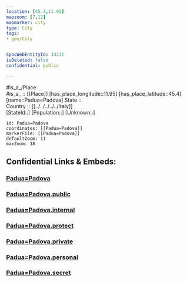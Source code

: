 ```yaml
---
location: [45.4,11.95] 
mapzoom: [7,12] 
mapmarker: city 
type: City
tags:
- geo/City


SpocWebEntityId: 33211
isDeleted: false
confidential: public

---
```

#is_a_/Place  
#is_a_ :: [[Place]] 
[has_place_longitude::11.95] 
[has_place_latitude::45.4] 
[name::Padua=Padova] 
State ::  
Country :: [[../../../../../Italy]]  
[StateId::] 
[Population::] 
[Unknown::] 


```leaflet
id: Padua=Padova
coordinates: [[Padua=Padova]] 
markerFile: [[Padua=Padova]] 
defaultZoom: 11 
maxZoom: 18
```


## Confidential Links & Embeds: 

### [Padua=Padova](/_Standards/Earth/Continent/Europe/Europe~South/Italy/regions~Italy/Veneto/Padova.Province/City/Padua=Padova.md) 

### [Padua=Padova.public](/_public/Earth/Continent/Europe/Europe~South/Italy/regions~Italy/Veneto/Padova.Province/City/Padua=Padova.public.md) 

### [Padua=Padova.internal](/_internal/Earth/Continent/Europe/Europe~South/Italy/regions~Italy/Veneto/Padova.Province/City/Padua=Padova.internal.md) 

### [Padua=Padova.protect](/_protect/Earth/Continent/Europe/Europe~South/Italy/regions~Italy/Veneto/Padova.Province/City/Padua=Padova.protect.md) 

### [Padua=Padova.private](/_private/Earth/Continent/Europe/Europe~South/Italy/regions~Italy/Veneto/Padova.Province/City/Padua=Padova.private.md) 

### [Padua=Padova.personal](/_personal/Earth/Continent/Europe/Europe~South/Italy/regions~Italy/Veneto/Padova.Province/City/Padua=Padova.personal.md) 

### [Padua=Padova.secret](/_secret/Earth/Continent/Europe/Europe~South/Italy/regions~Italy/Veneto/Padova.Province/City/Padua=Padova.secret.md)

